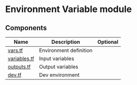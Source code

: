# Environment Variable module

## Components

| Name                | Description            | Optional |
| ------------------- | ---------------------- | :------: |
| [vars.tf][vaev]     | Environment definition |          |
| [variables.tf][vav] | Input variables        |          |
| [outputs.tf][vao]   | Output variables       |          |
| [dev.tf][vad]       | Dev environment        |          |

[vaev]: vars.tf
[vav]: variables.tf
[vao]: outputs.tf
[vad]: dev.tf
